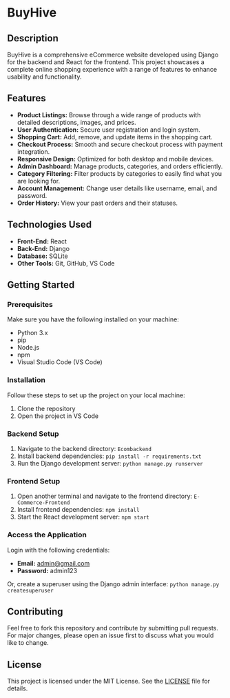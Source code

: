 # BuyHive

## Description

BuyHive is a comprehensive eCommerce website developed using Django for the backend and React for the frontend. This project showcases a complete online shopping experience with a range of features to enhance usability and functionality.

## Features

- **Product Listings:** Browse through a wide range of products with detailed descriptions, images, and prices.
- **User Authentication:** Secure user registration and login system.
- **Shopping Cart:** Add, remove, and update items in the shopping cart.
- **Checkout Process:** Smooth and secure checkout process with payment integration.
- **Responsive Design:** Optimized for both desktop and mobile devices.
- **Admin Dashboard:** Manage products, categories, and orders efficiently.
- **Category Filtering:** Filter products by categories to easily find what you are looking for.
- **Account Management:** Change user details like username, email, and password.
- **Order History:** View your past orders and their statuses.

## Technologies Used

- **Front-End:** React
- **Back-End:** Django
- **Database:** SQLite
- **Other Tools:** Git, GitHub, VS Code

## Getting Started

### Prerequisites

Make sure you have the following installed on your machine:
- Python 3.x
- pip
- Node.js
- npm
- Visual Studio Code (VS Code)

### Installation

Follow these steps to set up the project on your local machine:

1. Clone the repository
2. Open the project in VS Code

### Backend Setup

1. Navigate to the backend directory: `Ecombackend`
2. Install backend dependencies: `pip install -r requirements.txt`
3. Run the Django development server: `python manage.py runserver`

### Frontend Setup

1. Open another terminal and navigate to the frontend directory: `E-Commerce-Frontend`
2. Install frontend dependencies: `npm install`
3. Start the React development server: `npm start`

### Access the Application

Login with the following credentials:
- **Email:** admin@gmail.com
- **Password:** admin123

Or, create a superuser using the Django admin interface: `python manage.py createsuperuser`

## Contributing

Feel free to fork this repository and contribute by submitting pull requests. For major changes, please open an issue first to discuss what you would like to change.

## License

This project is licensed under the MIT License. See the [LICENSE](LICENSE) file for details.
